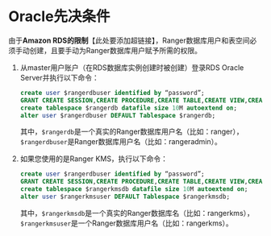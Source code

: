 # Oracle先决条件

由于**Amazon RDS的限制**【此处要添加超链接】，Ranger数据库用户和表空间必须手动创建，且要手动为Ranger数据库用户赋予所需的权限。

1. 从master用户账户（在RDS数据库实例创建时被创建）登录RDS Oracle Server并执行以下命令：

   ```sql
   create user $rangerdbuser identified by “password”;
   GRANT CREATE SESSION,CREATE PROCEDURE,CREATE TABLE,CREATE VIEW,CREATE SEQUENCE,CREATE PUBLIC SYNONYM,CREATE ANY SYNONYM,CREATE TRIGGER,UNLIMITED Tablespace TO $rangerdbuser;
   create tablespace $rangerdb datafile size 10M autoextend on;
   alter user $rangerdbuser DEFAULT Tablespace $rangerdb;
   ```

   其中，`$rangerdb`是一个真实的Ranger数据库用户名（比如：ranger），`$rangerdbuser`是Ranger数据库用户名（比如：rangeradmin）。

2. 如果您使用的是Ranger KMS，执行以下命令：

   ```sql
   create user $rangerdbuser identified by “password”;
   GRANT CREATE SESSION,CREATE PROCEDURE,CREATE TABLE,CREATE VIEW,CREATE SEQUENCE,CREATE PUBLIC SYNONYM,CREATE ANY SYNONYM,CREATE TRIGGER,UNLIMITED Tablespace TO $rangerkmsuser;
   create tablespace $rangerkmsdb datafile size 10M autoextend on;
   alter user $rangerkmsuser DEFAULT Tablespace $rangerkmsdb;
   ```

   其中，`$rangerkmsdb`是一个真实的Ranger数据库名（比如：rangerkms），`$rangerkmsuser`是一个Ranger数据库用户名（比如：rangerkms）。